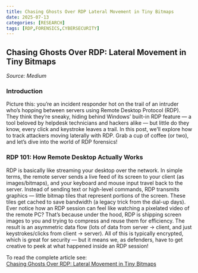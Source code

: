 ```yaml
---
title: Chasing Ghosts Over RDP Lateral Movement in Tiny Bitmaps
date: 2025-07-13
categories: [RESEARCH]
tags: [RDP,FORENSICS,CYBERSECURITY]
---
```


## Chasing Ghosts Over RDP: Lateral Movement in Tiny Bitmaps  
*Source: Medium*  
  
### Introduction  
Picture this: you’re an incident responder hot on the trail of an intruder who’s hopping between servers using Remote Desktop Protocol (RDP). They think they’re sneaky, hiding behind Windows’ built-in RDP feature — a tool beloved by helpdesk technicians and hackers alike — but little do they know, every click and keystroke leaves a trail. In this post, we’ll explore how to track attackers moving laterally with RDP. Grab a cup of coffee (or two), and let’s dive into the world of RDP forensics!  
  
### RDP 101: How Remote Desktop Actually Works  
RDP is basically like streaming your desktop over the network. In simple terms, the remote server sends a live feed of its screen to your client (as images/bitmaps), and your keyboard and mouse input travel back to the server. Instead of sending text or high-level commands, RDP transmits graphics — little bitmap tiles that represent portions of the screen. These tiles get cached to save bandwidth (a legacy trick from the dial-up days). Ever notice how an RDP session can feel like watching a pixelated video of the remote PC? That’s because under the hood, RDP is shipping screen images to you and trying to compress and reuse them for efficiency. The result is an asymmetric data flow (lots of data from server -> client, and just keystrokes/clicks from client -> server). All of this is typically encrypted, which is great for security — but it means we, as defenders, have to get creative to peek at what happened inside an RDP session!  
  
To read the complete article see:  
[Chasing Ghosts Over RDP: Lateral Movement in Tiny Bitmaps](https://medium.com/@mathias.fuchs/chasing-ghosts-over-rdp-lateral-movement-in-tiny-bitmaps-328d2babd8ec)  
